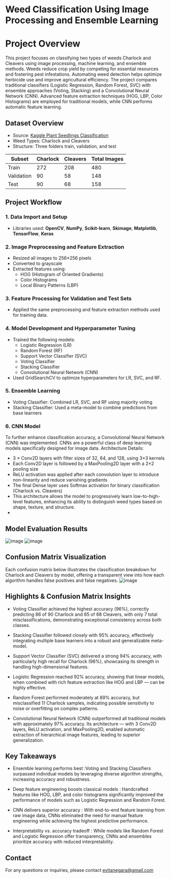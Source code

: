 # Weed Classification Using Image Processing and Ensemble Learning
# Project Overview
This project focuses on classifying two types of weeds Charlock and Cleavers using image processing, machine learning, and ensemble methods. Weeds reduce crop yield by competing for essential resources and fostering pest infestations. Automating weed detection helps optimize herbicide use and improve agricultural efficiency. The project compares traditional classifiers (Logistic Regression, Random Forest, SVC) with ensemble approaches (Voting, Stacking) and a Convolutional Neural Network (CNN). Advanced feature extraction techniques (HOG, LBP, Color Histograms) are employed for traditional models, while CNN performs automatic feature learning.

## Dataset Overview
- Source: [Kaggle Plant Seedlings Classification](https://www.kaggle.com/competitions/plant-seedlings-classification/)
- Weed Types: Charlock and Cleavers
- Structure: Three folders train, validation, and test

| Subset     | Charlock | Cleavers | Total Images |
|------------|----------|----------|--------------|
| Train      | 272      | 208      | 480          |
| Validation | 90       | 58       | 148          |
| Test       | 90       | 68       | 158          |

## Project Workflow

### 1. Data Import and Setup
- Libraries used: **OpenCV**, **NumPy**, **Scikit-learn**, **Skimage**, **Matplotlib**, **TensorFlow**, **Keras**

### 2. Image Preprocessing and Feature Extraction
- Resized all images to 256×256 pixels
- Converted to grayscale
- Extracted features using:
  - HOG (Histogram of Oriented Gradients)
  - Color Histograms
  - Local Binary Patterns (LBP)

### 3. Feature Processing for Validation and Test Sets
- Applied the same preprocessing and feature extraction methods used for training data.

### 4. Model Development and Hyperparameter Tuning
- Trained the following models:
  - Logistic Regression (LR)
  - Random Forest (RF)
  - Support Vector Classifier (SVC)
  - Voting Classifier
  - Stacking Classifier
  - Convolutional Neural Network (CNN)
- Used GridSearchCV to optimize hyperparameters for LR, SVC, and RF.

### 5. Ensemble Learning
- Voting Classifier: Combined LR, SVC, and RF using majority voting
- Stacking Classifier: Used a meta-model to combine predictions from base learners

### 6. CNN Model
To further enhance classification accuracy, a Convolutional Neural Network (CNN) was implemented. CNNs are a powerful class of deep learning models specifically designed for image data. Architecture Details:
- 3 × Conv2D layers with filter sizes of 32, 64, and 128, using 3×3 kernels
- Each Conv2D layer is followed by a MaxPooling2D layer with a 2×2 pooling size
- ReLU activation was applied after each convolution layer to introduce non-linearity and reduce vanishing gradients
- The final Dense layer uses Softmax activation for binary classification (Charlock vs. Cleavers)
- This architecture allows the model to progressively learn low-to-high-level features, enhancing its ability to distinguish weed types based on shape, texture, and structure.
- 
## Model Evaluation Results
![image](https://github.com/user-attachments/assets/aa378c27-a24a-489b-be34-b8abf3ad0a51)
![image](https://github.com/user-attachments/assets/19569c02-7554-4268-ba03-e9f2c066ab3e)


## Confusion Matrix Visualization
Each confusion matrix below illustrates the classification breakdown for Charlock and Cleavers by model, offering a transparent view into how each algorithm handles false positives and false negatives.
![image](https://github.com/user-attachments/assets/7586cb9a-8bf8-49c4-a616-14ebf877fd9f)

## Highlights & Confusion Matrix Insights

- Voting Classifier achieved the highest accuracy (96%), correctly predicting 86 of 90 Charlock and 65 of 68 Cleavers, with only 7 total misclassifications, demonstrating exceptional consistency across both classes.

- Stacking Classifier followed closely with 95% accuracy, effectively integrating multiple base learners into a robust and generalizable meta-model.

- Support Vector Classifier (SVC) delivered a strong 94% accuracy, with particularly high recall for Charlock (96%), showcasing its strength in handling high-dimensional features.

- Logistic Regression reached 92% accuracy, showing that linear models, when combined with rich feature extraction like HOG and LBP — can be highly effective.

- Random Forest performed moderately at 89% accuracy, but misclassified 11 Charlock samples, indicating possible sensitivity to noise or overfitting on complex patterns.

- Convolutional Neural Network (CNN) outperformed all traditional models with approximately 97% accuracy. Its architecture — with 3 Conv2D layers, ReLU activation, and MaxPooling2D, enabled automatic extraction of hierarchical image features, leading to superior generalization.

## Key Takeaways

- Ensemble learning performs best :Voting and Stacking Classifiers surpassed individual models by leveraging diverse algorithm strengths, increasing accuracy and robustness.

- Deep feature engineering boosts classical models : Handcrafted features like HOG, LBP, and color histograms significantly improved the performance of models such as Logistic Regression and Random Forest.

- CNN delivers superior accuracy : With end-to-end feature learning from raw image data, CNNs eliminated the need for manual feature engineering while achieving the highest predictive performance.

- Interpretability vs. accuracy tradeoff : While models like Random Forest and Logistic Regression offer transparency, CNNs and ensembles prioritize accuracy with reduced interpretability.

## Contact
For any questions or inquiries, please contact evitanegara@gmail.com



